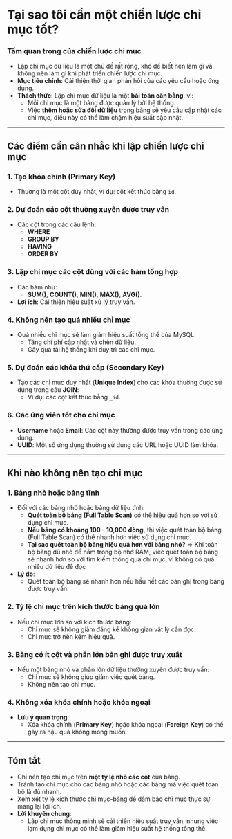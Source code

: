 # Tại sao tôi cần một chiến lược chỉ mục tốt?

### **Tầm quan trọng của chiến lược chỉ mục**
- Lập chỉ mục dữ liệu là một chủ đề rất rộng, khó để biết nên làm gì và không nên làm gì khi phát triển chiến lược chỉ mục.
- **Mục tiêu chính**: Cải thiện thời gian phản hồi của các yêu cầu hoặc ứng dụng.
- **Thách thức**: Lập chỉ mục dữ liệu là một **bài toán cân bằng**, vì:
  - Mỗi chỉ mục là một bảng được quản lý bởi hệ thống.
  - Việc **thêm hoặc sửa đổi dữ liệu** trong bảng sẽ yêu cầu cập nhật các chỉ mục, điều này có thể làm chậm hiệu suất cập nhật.

---

## **Các điểm cần cân nhắc khi lập chiến lược chỉ mục**

### **1. Tạo khóa chính (Primary Key)**
- Thường là một cột duy nhất, ví dụ: cột kết thúc bằng `id`.

### **2. Dự đoán các cột thường xuyên được truy vấn**
- Các cột trong các câu lệnh:
  - **WHERE**
  - **GROUP BY**
  - **HAVING**
  - **ORDER BY**

### **3. Lập chỉ mục các cột dùng với các hàm tổng hợp**
- Các hàm như:
  - **SUM()**, **COUNT()**, **MIN()**, **MAX()**, **AVG()**.
- **Lợi ích**: Cải thiện hiệu suất xử lý truy vấn.

### **4. Không nên tạo quá nhiều chỉ mục**
- Quá nhiều chỉ mục sẽ làm giảm hiệu suất tổng thể của MySQL:
  - Tăng chi phí cập nhật và chèn dữ liệu.
  - Gây quá tải hệ thống khi duy trì các chỉ mục.

### **5. Dự đoán các khóa thứ cấp (Secondary Key)**
- Tạo các chỉ mục duy nhất (**Unique Index**) cho các khóa thường được sử dụng trong câu **JOIN**:
  - Ví dụ: các cột kết thúc bằng `_id`.

### **6. Các ứng viên tốt cho chỉ mục**
- **Username** hoặc **Email**: Các cột này thường được truy vấn trong các ứng dụng.
- **UUID**: Một số ứng dụng thường sử dụng các URL hoặc UUID làm khóa.

---

## **Khi nào không nên tạo chỉ mục**

### **1. Bảng nhỏ hoặc bảng tĩnh**
- Đối với các bảng nhỏ hoặc bảng dữ liệu tĩnh:
  - **Quét toàn bộ bảng (Full Table Scan)** có thể hiệu quả hơn so với sử dụng chỉ mục.
  - **Nếu bảng có khoảng 100 - 10,000 dòng,** thì việc quét toàn bộ bảng (Full Table Scan) có thể nhanh hơn việc sử dụng chỉ mục.
  - **Tại sao quét toàn bộ bảng hiệu quả hơn với bảng nhỏ?** => Khi toàn bộ bảng đủ nhỏ để nằm trong bộ nhớ RAM, việc quét toàn bộ bảng sẽ nhanh hơn so với tìm kiếm thông qua chỉ mục, vì không có quá nhiều dữ liệu để đọc
- **Lý do**:
  - Quét toàn bộ bảng sẽ nhanh hơn nếu hầu hết các bản ghi trong bảng được truy vấn.

### **2. Tỷ lệ chỉ mục trên kích thước bảng quá lớn**
- Nếu chỉ mục lớn so với kích thước bảng:
  - Chỉ mục sẽ không giảm đáng kể không gian vật lý cần đọc.
  - Chỉ mục trở nên kém hiệu quả.

### **3. Bảng có ít cột và phần lớn bản ghi được truy xuất**
- Nếu một bảng nhỏ và phần lớn dữ liệu thường xuyên được truy vấn:
  - Chỉ mục sẽ không giúp giảm việc quét bảng.
  - Không nên tạo chỉ mục.

### **4. Không xóa khóa chính hoặc khóa ngoại**
- **Lưu ý quan trọng**:
  - Xóa khóa chính (**Primary Key**) hoặc khóa ngoại (**Foreign Key**) có thể gây ra hậu quả không mong muốn.

---

## **Tóm tắt**
- Chỉ nên tạo chỉ mục trên **một tỷ lệ nhỏ các cột** của bảng.
- Tránh tạo chỉ mục cho các bảng nhỏ hoặc các bảng mà việc quét toàn bộ là đủ nhanh.
- Xem xét tỷ lệ kích thước chỉ mục-bảng để đảm bảo chỉ mục thực sự mang lại lợi ích.
- **Lời khuyên chung**:
  - Lập chỉ mục thông minh sẽ cải thiện hiệu suất truy vấn, nhưng việc lạm dụng chỉ mục có thể làm giảm hiệu suất hệ thống tổng thể.
